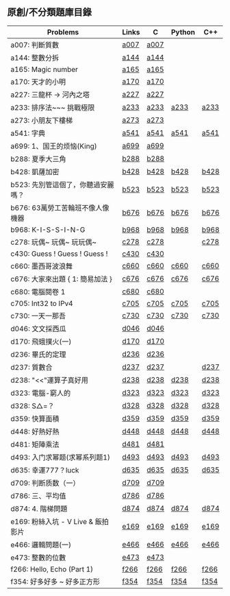 ## 原創/不分類題庫目錄

|Problems|Links|C|Python|C++|
|-|-|-|-|-|
|a007: 判斷質數|[a007](Contents/a007/a007.md)|[a007](Contents/a007/a007.c)|||
|a144: 整數分拆|[a144](Contents/a144/a144.md)|[a144](Contents/a144/a144.c)|||
|a165: Magic number|[a165](Contents/a165/a165.md)|[a165](Contents/a165/a165.c)|||
|a170: 天才的小明|[a170](Contents/a170/a170.md)|[a170](Contents/a170/a170.c)|||
|a227: 三龍杯 -> 河內之塔|[a227](Contents/a227/a227.md)|[a227](Contents/a227/a227.c)|||
|a233: 排序法~~~ 挑戰極限|[a233](Contents/a233/a233.md)|[a233](Contents/a233/a233.c)|[a233](Contents/a233/a233.py)|[a233](Contents/a233/a233.cpp)|
|a273: 小朋友下樓梯|[a273](Contents/a273/a273.md)|[a273](Contents/a273/a273.c)|||
|a541: 字典|[a541](Contents/a541/a541.md)|[a541](Contents/a541/a541.c)|[a541](Contents/a541/a541.py)|[a541](Contents/a541/a541.cpp)|
|a699: 1、国王的烦恼(King)|[a699](Contents/a699/a699.md)|[a699](Contents/a699/a699.c)|||
|b288: 夏季大三角|[b288](Contents/b288/b288.md)|[b288](Contents/b288/b288.c)|||
|b428: 凱薩加密|[b428](Contents/b428/b428.md)|[b428](Contents/b428/b428.c)|[b428](Contents/b428/b428.py)|[b428](Contents/b428/b428.cpp)|
|b523: 先別管這個了，你聽過安麗嗎？|[b523](Contents/b523/b523.md)|[b523](Contents/b523/b523.c)|[b523](Contents/b523/b523.py)|[b523](Contents/b523/b523.cpp)|
|b676: 63萬勞工苦輪班不像人像機器|[b676](Contents/b676/b676.md)|[b676](Contents/b676/b676.c)|[b676](Contents/b676/b676.py)|[b676](Contents/b676/b676.cpp)|
|b968: K-I-S-S-I-N-G|[b968](Contents/b968/b968.md)|[b968](Contents/b968/b968.c)|[b968](Contents/b968/b968.py)|[b968](Contents/b968/b968.cpp)|
|c278: 玩偶~ 玩偶~ 玩玩偶~|[c278](Contents/c278/c278.md)|[c278](Contents/c278/c278.c)||[c278](Contents/c278/c278.cpp)|
|c430: Guess ! Guess ! Guess !|[c430](Contents/c430/c430.md)|[c430](Contents/c430/c430.c)|||
|c660: 墨西哥波浪舞|[c660](Contents/c660/c660.md)|[c660](Contents/c660/c660.c)|[c660](Contents/c660/c660.py)|[c660](Contents/c660/c660.cpp)|
|c676: 大家來出題 { 1: 簡易加法 }|[c676](Contents/c676/c676.md)|[c676](Contents/c676/c676.c)|[c676](Contents/c676/c676.py)|[c676](Contents/c676/c676.cpp)|
|c680: 電腦閱卷 1|[c680](Contents/c680/c680.md)|[c680](Contents/c680/c680.c)|||
|c705: Int32 to IPv4|[c705](Contents/c705/c705.md)|[c705](Contents/c705/c705.c)|[c705](Contents/c705/c705.py)|[c705](Contents/c705/c705.cpp)|
|c730: 一天一那吾|[c730](Contents/c730/c730.md)|[c730](Contents/c730/c730.c)|[c730](Contents/c730/c730.py)|[c730](Contents/c730/c730.cpp)|
|d046: 文文採西瓜|[d046](Contents/d046/d046.md)|[d046](Contents/d046/d046.c)|||
|d170: 飛蛾撲火(一)|[d170](Contents/d170/d170.md)|[d170](Contents/d170/d170.c)|||
|d236: 畢氏的定理|[d236](Contents/d236/d236.md)|[d236](Contents/d236/d236.c)|||
|d237: 質數合|[d237](Contents/d237/d237.md)|[d237](Contents/d237/d237.c)||[d237](Contents/d237/d237.cpp)|
|d238: "<<"運算子真好用|[d238](Contents/d238/d238.md)|[d238](Contents/d238/d238.c)|[d238](Contents/d238/d238.py)|[d238](Contents/d238/d238.cpp)|
|d323: 電腦-窮人的|[d323](Contents/d323/d323.md)|[d323](Contents/d323/d323.c)|[d323](Contents/d323/d323.py)|[d323](Contents/d323/d323.cpp)|
|d328: S△=？|[d328](Contents/d328/d328.md)|[d328](Contents/d328/d328.c)|[d328](Contents/d328/d328.py)|[d328](Contents/d328/d328.cpp)|
|d359: 快算面積|[d359](Contents/d359/d359.md)|[d359](Contents/d359/d359.c)|[d359](Contents/d359/d359.py)|[d359](Contents/d359/d359.cpp)|
|d448: 好熱好熱|[d448](Contents/d448/d448.md)|[d448](Contents/d448/d448.c)|[d448](Contents/d448/d448.py)|[d448](Contents/d448/d448.cpp)|
|d481: 矩陣乘法|[d481](Contents/d481/d481.md)|[d481](Contents/d481/d481.c)|||
|d493: 入门求幂题(求幂系列题1)|[d493](Contents/d493/d493.md)|[d493](Contents/d493/d493.c)|[d493](Contents/d493/d493.py)|[d493](Contents/d493/d493.cpp)|
|d635: 幸運777？luck|[d635](Contents/d635/d635.md)|[d635](Contents/d635/d635.c)|[d635](Contents/d635/d635.py)|[d635](Contents/d635/d635.cpp)|
|d709: 判断质数（一）|[d709](Contents/d709/d709.md)|[d709](Contents/d709/d709.c)|||
|d786: 三、平均值|[d786](Contents/d786/d786.md)|[d786](Contents/d786/d786.c)|||
|d874: 4. 階梯問題|[d874](Contents/d874/d874.md)|[d874](Contents/d874/d874.c)|[d874](Contents/d874/d874.py)|[d874](Contents/d874/d874.cpp)|
|e169: 粉絲入坑 - V Live & 飯拍影片|[e169](Contents/e169/e169.md)|[e169](Contents/e169/e169.c)|[e169](Contents/e169/e169.py)|[e169](Contents/e169/e169.cpp)|
|e466: 邏輯問題(一)|[e466](Contents/e466/e466.md)|[e466](Contents/e466/e466.c)|[e466](Contents/e466/e466.py)|[e466](Contents/e466/e466.cpp)|
|e473: 整數的位數|[e473](Contents/e473/e473.md)|[e473](Contents/e473/e473.c)|||
|f266: Hello, Echo (Part 1)|[f266](Contents/f266/f266.md)|[f266](Contents/f266/f266.c)|[f266](Contents/f266/f266.py)|[f266](Contents/f266/f266.cpp)|
|f354: 好多好多 ~ 好多正方形|[f354](Contents/f354/f354.md)|[f354](Contents/f354/f354.c)|[f354](Contents/f354/f354.py)|[f354](Contents/f354/f354.cpp)|
